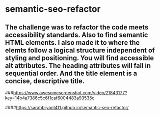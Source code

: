 # semantic-seo-refactor

## The challenge was to refactor the code meets accessibility standards. Also to find semantic HTML elements. I also made it to where the elemts follow a logical structure independent of styling and positioning. You will find accessible alt attributes. The heading attributes will fall in sequential order. And the title element is a concise, descriptive title.

###https://www.awesomescreenshot.com/video/21843177?key=14b4a7386c5c6f1caf6004483a93535c

####https://sarahbryant411.github.io/semantic-seo-refactor/


